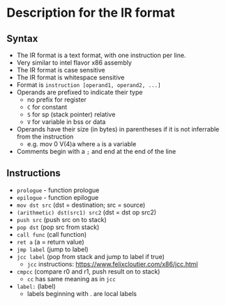 # Description for the IR format

## Syntax
- The IR format is a text format, with one instruction per line.
- Very similar to intel flavor x86 assembly
- The IR format is case sensitive
- The IR format is whitespace sensitive
- Format is `instruction [operand1, operand2, ...]`
- Operands are prefixed to indicate their type
	- no prefix for register
	- `C` for constant
	- `S` for sp (stack pointer) relative
	- `V` for variable in bss or data
- Operands have their size (in bytes) in parentheses if it is not inferrable from the instruction
    - e.g. mov 0 V(4)a where `a` is a variable
- Comments begin with a `;` and end at the end of the line

## Instructions
- `prologue` - function prologue
- `epilogue` - function epilogue
- `mov dst src` (dst = destination; src = source)
- `(arithmetic) dst(src1) src2` (dst = dst op src2)
- `push src` (push src on to stack)
- `pop dst` (pop src from stack)
- `call func` (call function)
- `ret a` (a = return value)
- `jmp label` (jump to label)
- `jcc label` (pop from stack and jump to label if true)
    - `jcc` instructions: https://www.felixcloutier.com/x86/jcc.html
- `cmpcc` (compare r0 and r1, push result on to stack)
	- `cc` has same meaning as in `jcc`
- `label:` (label)
	- labels beginning with . are local labels